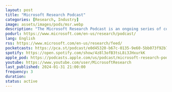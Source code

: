 ```yaml
---
layout: post
title: "Microsoft Research Podcast"
categories: [Research, Industry]
image: assets/images/pods/msr.webp
description: "The Microsoft Research Podcast is an ongoing series of conversations bringing you right up to the cutting edge of Microsoft Research."
podurl: https://www.microsoft.com/en-us/research/podcast/
lang: English
rss: https://www.microsoft.com/en-us/research/feed/
pocketcasts: https://pca.st/podcast/e0d45320-b67c-0135-9e60-5bb073f92b78
spotify: https://open.spotify.com/show/4z8l3ofB3tsL8i3JHxurkK
apple_pod: https://podcasts.apple.com/us/podcast/microsoft-research-podcast/id1318021537
youtube: https://www.youtube.com/user/MicrosoftResearch
last_published: 2024-01-31 21:00:00
frequency: 3
duration:
status: active
---
```

